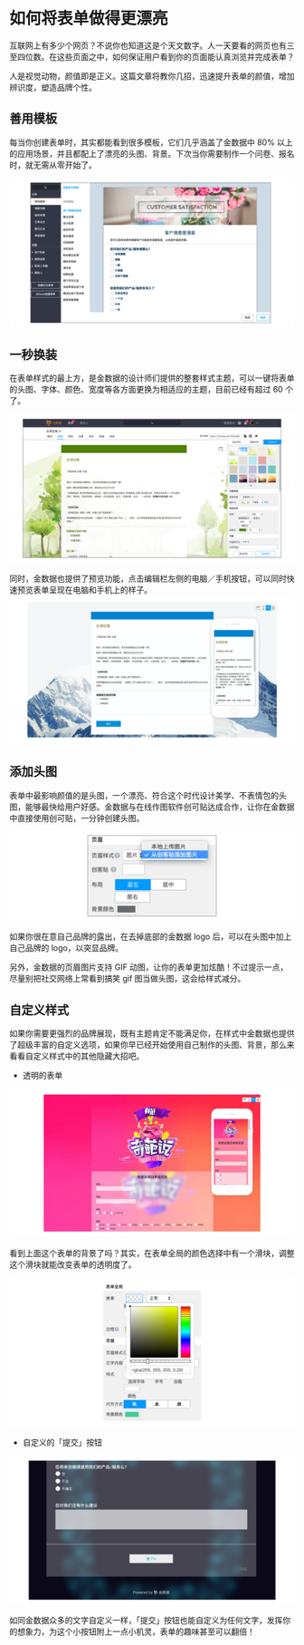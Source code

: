 # 如何将表单做得更漂亮

互联网上有多少个网页？不说你也知道这是个天文数字。人一天要看的网页也有三至四位数。在这些页面之中，如何保证用户看到你的页面能认真浏览并完成表单？

人是视觉动物，颜值即是正义。这篇文章将教你几招，迅速提升表单的颜值，增加辨识度，塑造品牌个性。

## 善用模板

每当你创建表单时，其实都能看到很多模板，它们几乎涵盖了金数据中 80% 以上的应用场景，并且都配上了漂亮的头图、背景。下次当你需要制作一个问卷、报名时，就无需从零开始了。

![](/assets/从模板创建.png)

## 一秒换装

在表单样式的最上方，是金数据的设计师们提供的整套样式主题，可以一键将表单的头图、字体、颜色、宽度等各方面更换为相适应的主题，目前已经有超过 60 个了。

![](/assets/全局样式.png)

同时，金数据也提供了预览功能，点击编辑栏左侧的电脑／手机按钮，可以同时快速预览表单呈现在电脑和手机上的样子。
![](/assets/样式预览.png)

## 添加头图

表单中最影响颜值的是头图，一个漂亮、符合这个时代设计美学、不表情包的头图，能够最快给用户好感。金数据与在线作图软件创可贴达成合作，让你在金数据中直接使用创可贴，一分钟创建头图。

![](/assets/从创客贴添加.png)

如果你很在意自己品牌的露出，在去掉底部的金数据 logo 后，可以在头图中加上自己品牌的 logo，以突显品牌。

另外，金数据的页眉图片支持 GIF 动图，让你的表单更加炫酷！不过提示一点，尽量别把社交网络上常看到搞笑 gif 图当做头图，这会给样式减分。

## 自定义样式

如果你需要更强烈的品牌展现，既有主题肯定不能满足你，在样式中金数据也提供了超级丰富的自定义选项，如果你早已经开始使用自己制作的头图、背景，那么来看看自定义样式中的其他隐藏大招吧。

* 透明的表单

![](/assets/表单透明.png)

看到上面这个表单的背景了吗？其实，在表单全局的颜色选择中有一个滑块，调整这个滑块就能改变表单的透明度了。

![](/assets/表单透明调节.png)

* 自定义的「提交」按钮

![](/assets/提交按钮.png)

如同金数据众多的文字自定义一样，「提交」按钮也能自定义为任何文字，发挥你的想象力，为这个小按钮附上一点小机灵，表单的趣味甚至可以翻倍！

